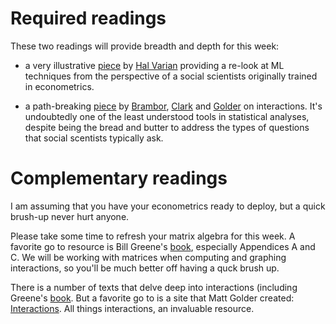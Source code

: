 
# Required readings

These two readings will provide breadth and depth for this week:

* a very illustrative [piece](http://www.jstor.org.ezproxy.cul.columbia.edu/stable/23723482?pq-origsite=summon&seq=1#page_scan_tab_contents) by
  [Hal Varian](http://people.ischool.berkeley.edu/~hal/) providing a 
  re-look at ML techniques from the perspective of a 
  social scientists originally trained in econometrics.   

* a path-breaking [piece](http://www.jstor.org.ezproxy.cul.columbia.edu/stable/25791835?pq-origsite=summon&seq=1#page_scan_tab_contents) 
  by [Brambor](http://thomas.brambor.com/), [Clark](https://pols.tamu.edu/about-us/faculty-directory/william-r-clark-charles-puryear-professor-of-liberal-arts/) and [Golder](http://mattgolder.com/) on interactions. It's undoubtedly 
  one of the least understood tools in statistical analyses, 
  despite being the bread and butter to address the types of 
  questions that social scentists typically ask. 

# Complementary readings

I am assuming that you have your econometrics ready to deploy,
but a quick brush-up never hurt anyone.  

Please take some time to refresh your matrix algebra for 
this week. A favorite go to resource is Bill Greene's [book](https://www.amazon.com/Econometric-Analysis-7th-William-Greene/dp/0131395386), 
especially Appendices A and C. We will be working with matrices
when computing and graphing interactions, so you'll be much better
off having a quck brush up.

There is a number of texts that delve deep into interactions (including Greene's [book](https://www.amazon.com/Econometric-Analysis-7th-William-Greene/dp/0131395386). But a favorite go to is a site 
that Matt Golder created: [Interactions](http://people.ischool.berkeley.edu/~hal/). 
All things interactions, an invaluable resource.